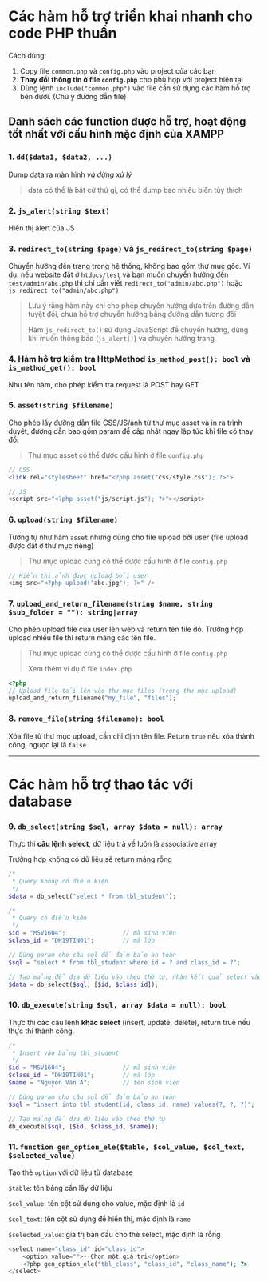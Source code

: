 # Các hàm hỗ trợ triển khai nhanh cho code PHP thuần

Cách dùng:
1. Copy file `common.php` và `config.php` vào project của các bạn
2. **Thay đổi thông tin ở file `config.php`** cho phù hợp với project hiện tại
3. Dùng lệnh `include("common.php")` vào file cần sử dụng các hàm hỗ trợ bên dưới. (Chú ý đường dẫn file)

## Danh sách các function được hỗ trợ, hoạt động tốt nhất với cấu hình mặc định của XAMPP

### 1. `dd($data1, $data2, ...)`

Dump data ra màn hình *và dừng xử lý*
> data có thể là bất cứ thứ gì, có thể dump bao nhiêu biến tùy thích

### 2. `js_alert(string $text)`

Hiển thị alert của JS

### 3. `redirect_to(string $page)` và `js_redirect_to(string $page)`

Chuyển hướng đến trang trong hệ thống, không bao gồm thư mục gốc.
Ví dụ: nếu website đặt ở `htdocs/test` và bạn muốn chuyển hướng đến `test/admin/abc.php` thì chỉ cần viết
`redirect_to("admin/abc.php")` hoặc  `js_redirect_to("admin/abc.php")`
> Lưu ý rằng hàm này chỉ cho phép chuyển hướng dựa trên đường dẫn tuyệt đối, chưa hỗ trợ chuyển hướng bằng đường dẫn tương đối
>
> Hàm `js_redirect_to()` sử dụng JavaScript để chuyển hướng, dùng khi muốn thông báo (`js_alert()`) và chuyển hướng trang

### 4. Hàm hỗ trợ kiểm tra HttpMethod `is_method_post(): bool` và `is_method_get(): bool`

Như tên hàm, cho phép kiểm tra request là POST hay GET

### 5. `asset(string $filename)`

Cho phép lấy đường dẫn file CSS/JS/ảnh từ thư mục asset và in ra trình duyệt, đường dẫn bao gồm param để cập nhật ngay lập tức khi file có thay đổi

> Thư mục asset có thể được cấu hình ở file `config.php`

```php
// CSS
<link rel="stylesheet" href="<?php asset("css/style.css"); ?>">

// JS
<script src="<?php asset("js/script.js"); ?>"></script>
```

### 6. `upload(string $filename)`

Tương tự như hàm `asset` nhưng dùng cho file upload bởi user (file upload được đặt ở thư mục riêng)
> Thư mục upload cũng có thể được cấu hình ở file `config.php`

```php
// Hiển thị ảnh được upload bởi user
<img src="<?php upload("abc.jpg"); ?>" />
```

### 7. `upload_and_return_filename(string $name, string $sub_folder = ""): string|array`

Cho phép upload file của user lên web và return tên file đó. Trường hợp upload nhiều file thì return mảng các tên file.

> Thư mục upload cũng có thể được cấu hình ở file `config.php`
> 
> Xem thêm ví dụ ở file `index.php`

```php
<?php
// Upload file tải lên vào thư mục files (trong thư mục upload)
upload_and_return_filename("my_file", "files");
```

### 8. `remove_file(string $filename): bool`

Xóa file từ thư mục upload, cần chỉ định tên file. Return `true` nếu xóa thành công, ngược lại là `false`

---
# Các hàm hỗ trợ thao tác với database

### 9. `db_select(string $sql, array $data = null): array`

Thực thi **câu lệnh select**, dữ liệu trả về luôn là associative array

Trường hợp không có dữ liệu sẽ return mảng rỗng

```php
/*
 * Query không có điều kiện
 */
$data = db_select("select * from tbl_student");

/*
 * Query có điều kiện
 */
$id = "MSV1604";				// mã sinh viên
$class_id = "DH19TIN01";		// mã lớp

// Dùng param cho câu sql để đảm bảo an toàn
$sql = "select * from tbl_student where id = ? and class_id = ?";

// Tạo mảng để đưa dữ liệu vào theo thứ tự, nhận kết quả select vào biến $data
$data = db_select($sql, [$id, $class_id]);

```

### 10. `db_execute(string $sql, array $data = null): bool`

Thực thi các câu lệnh **khác select** (insert, update, delete), return true nếu thực thi thành công.

```php
/*
 * Insert vào bảng tbl_student
 */
$id = "MSV1604";				// mã sinh viên
$class_id = "DH19TIN01";		// mã lớp
$name = "Nguyễn Văn A";			// tên sinh viên

// Dùng param cho câu sql để đảm bảo an toàn
$sql = "insert into tbl_student(id, class_id, name) values(?, ?, ?)";

// Tạo mảng để đưa dữ liệu vào theo thứ tự
db_execute($sql, [$id, $class_id, $name]);

```

### 11. `function gen_option_ele($table, $col_value, $col_text, $selected_value)`

Tạo thẻ `option` với dữ liệu từ database

`$table`: tên bảng cần lấy dữ liệu

`$col_value`: tên cột sử dụng cho value, mặc định là `id`

`$col_text`: tên cột sử dụng để hiển thị, mặc định là `name`

`$selected_value`: giá trị ban đầu cho thẻ select, mặc định là rỗng

```php
<select name="class_id" id="class_id">
	<option value="">--Chọn một giá trị</option>
	<?php gen_option_ele("tbl_class", "class_id", "class_name"); ?>
</select>
```
